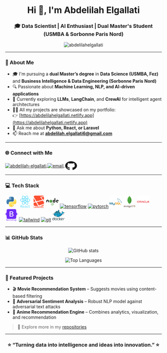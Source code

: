 <h1 align="center">Hi 👋, I'm Abdelilah Elgallati</h1>
<h3 align="center">🎓 Data Scientist | AI Enthusiast | Dual Master's Student (USMBA & Sorbonne Paris Nord)</h3>

<p align="center">
  <img src="https://komarev.com/ghpvc/?username=abdelilahelgallati&label=Profile%20views&color=0e75b6&style=flat" alt="abdelilahelgallati" />
</p>

---

### 🧠 About Me
- 🎓 I'm pursuing a **dual Master’s degree** in **Data Science (USMBA, Fez)** and **Business Intelligence & Data Engineering (Sorbonne Paris Nord)**  
- 🔍 Passionate about **Machine Learning, NLP, and AI-driven applications**  
- 🌱 Currently exploring **LLMs**, **LangChain**, and **CrewAI** for intelligent agent architectures  
- 👨‍💻 All my projects are showcased on my portfolio:  
  👉 [https://abdelilahelgallati.netlify.app](https://abdelilahelgallati.netlify.app)  
- 💬 Ask me about **Python, React, or Laravel**  
- 📫 Reach me at **abdelilah.elgallati6@gmail.com**

---

### 🌐 Connect with Me
<p align="left">
  <a href="https://www.linkedin.com/in/abdelilah-elgallati/" target="blank">
    <img align="center" src="https://raw.githubusercontent.com/rahuldkjain/github-profile-readme-generator/master/src/images/icons/Social/linked-in-alt.svg" alt="abdelilah-elgallati" height="30" width="40" />
  </a>
  <a href="mailto:abdelilah.elgallati6@gmail.com" target="blank">
    <img align="center" src="https://www.vectorlogo.zone/logos/gmail/gmail-icon.svg" alt="email" height="30" width="40" />
  </a>
  <a href="https://github.com/AbdelilahElgallati" target="blank">
    <img align="center" src="https://raw.githubusercontent.com/devicons/devicon/master/icons/github/github-original.svg" alt="github" height="30" width="40" />
  </a>
</p>

---

### 💻 Tech Stack
<p align="left">
  <a href="https://www.python.org" target="_blank" rel="noreferrer"><img src="https://raw.githubusercontent.com/devicons/devicon/master/icons/python/python-original.svg" alt="python" width="40" height="40"/></a>
  <a href="https://reactjs.org/" target="_blank" rel="noreferrer"><img src="https://raw.githubusercontent.com/devicons/devicon/master/icons/react/react-original-wordmark.svg" alt="react" width="40" height="40"/></a>
  <a href="https://laravel.com/" target="_blank" rel="noreferrer"><img src="https://raw.githubusercontent.com/devicons/devicon/master/icons/laravel/laravel-plain-wordmark.svg" alt="laravel" width="40" height="40"/></a>
  <a href="https://nodejs.org/" target="_blank" rel="noreferrer"><img src="https://raw.githubusercontent.com/devicons/devicon/master/icons/nodejs/nodejs-original-wordmark.svg" alt="nodejs" width="40" height="40"/></a>
  <a href="https://www.tensorflow.org" target="_blank" rel="noreferrer"><img src="https://www.vectorlogo.zone/logos/tensorflow/tensorflow-icon.svg" alt="tensorflow" width="40" height="40"/></a>
  <a href="https://pytorch.org/" target="_blank" rel="noreferrer"><img src="https://www.vectorlogo.zone/logos/pytorch/pytorch-icon.svg" alt="pytorch" width="40" height="40"/></a>
  <a href="https://www.mysql.com/" target="_blank" rel="noreferrer"><img src="https://raw.githubusercontent.com/devicons/devicon/master/icons/mysql/mysql-original-wordmark.svg" alt="mysql" width="40" height="40"/></a>
  <a href="https://www.mongodb.com/" target="_blank" rel="noreferrer"><img src="https://raw.githubusercontent.com/devicons/devicon/master/icons/mongodb/mongodb-original-wordmark.svg" alt="mongodb" width="40" height="40"/></a>
  <a href="https://www.oracle.com/" target="_blank" rel="noreferrer"><img src="https://raw.githubusercontent.com/devicons/devicon/master/icons/oracle/oracle-original.svg" alt="oracle" width="40" height="40"/></a>
  <a href="https://getbootstrap.com" target="_blank" rel="noreferrer"><img src="https://raw.githubusercontent.com/devicons/devicon/master/icons/bootstrap/bootstrap-plain-wordmark.svg" alt="bootstrap" width="40" height="40"/></a>
  <a href="https://tailwindcss.com/" target="_blank" rel="noreferrer"><img src="https://www.vectorlogo.zone/logos/tailwindcss/tailwindcss-icon.svg" alt="tailwind" width="40" height="40"/></a>
  <a href="https://git-scm.com/" target="_blank" rel="noreferrer"><img src="https://www.vectorlogo.zone/logos/git-scm/git-scm-icon.svg" alt="git" width="40" height="40"/></a>
  <a href="https://www.docker.com/" target="_blank" rel="noreferrer"><img src="https://raw.githubusercontent.com/devicons/devicon/master/icons/docker/docker-original-wordmark.svg" alt="docker" width="40" height="40"/></a>
</p>

---

### 📊 GitHub Stats
<p align="center">
  <img src="https://github-readme-stats.vercel.app/api?username=AbdelilahElgallati&show_icons=true&theme=tokyonight" alt="GitHub stats" />
</p>

<p align="center">
  <img src="https://github-readme-stats.vercel.app/api/top-langs/?username=AbdelilahElgallati&layout=compact&theme=tokyonight" alt="Top Languages" />
</p>

---

### 🚀 Featured Projects
- 🎬 **Movie Recommendation System** – Suggests movies using content-based filtering  
- 💬 **Adversarial Sentiment Analysis** – Robust NLP model against adversarial text attacks  
- 🎌 **Anime Recommendation Engine** – Combines analytics, visualization, and recommendation  

> 🧩 Explore more in my [repositories](https://github.com/AbdelilahElgallati?tab=repositories)

---

<h3 align="center">⭐ “Turning data into intelligence and ideas into innovation.” ⭐</h3>
